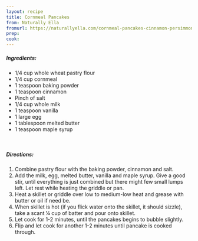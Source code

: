 ```yaml
---
layout: recipe
title: Cornmeal Pancakes
from: Naturally Ella
fromurl: https://naturallyella.com/cornmeal-pancakes-cinnamon-persimmons/
prep: 
cook: 
---
```


##### Ingredients:

* 1/4 cup whole wheat pastry flour
* 1/4 cup cornmeal
* 1 teaspoon baking powder
* 1 teaspoon cinnamon
* Pinch of salt
* 1/4 cup whole milk
* 1 teaspoon vanilla
* 1 large egg
* 1 tablespoon melted butter
* 1 teaspoon maple syrup

<br>

##### Directions:

1. Combine pastry flour with the baking powder, cinnamon and salt.
2. Add the milk, egg, melted butter, vanilla and maple syrup. Give a good stir, until everything is just combined but there might few small lumps left. Let rest while heating the griddle or pan.
3. Heat a skillet or griddle over low to medium-low heat and grease with butter or oil if need be.
4. When skillet is hot (if you flick water onto the skillet, it should sizzle), take a scant ¼ cup of batter and pour onto skillet.
5. Let cook for 1-2 minutes, until the pancakes begins to bubble slightly.
6. Flip and let cook for another 1-2 minutes until pancake is cooked through.
